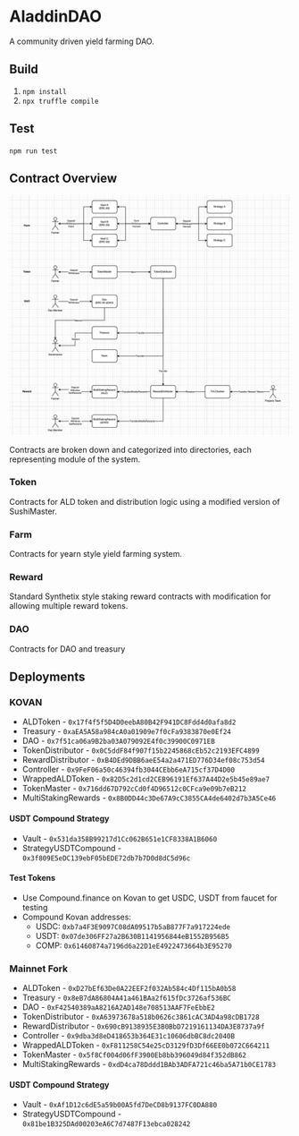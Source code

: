 # AladdinDAO
A community driven yield farming DAO.

## Build

1. `npm install`
2. `npx truffle compile`

## Test
`npm run test`

## Contract Overview

![Overview](/diagram.png)

Contracts are broken down and categorized into directories, each representing module of the system.

### Token
Contracts for ALD token and distribution logic using a modified version of SushiMaster.

### Farm
Contracts for yearn style yield farming system.

### Reward
Standard Synthetix style staking reward contracts with modification for allowing multiple reward tokens.

### DAO
Contracts for DAO and treasury

## Deployments

### KOVAN
 - ALDToken - `0x17f4f5f5D4D0eebA80B42F941DC8Fdd4d0afa8d2`
 - Treasury - `0xaEA5A58a984cA0a01909e7f0cFa9383870e0Ef24`
 - DAO - `0x7f51ca06a9B2ba03A079092E4f0c39900C0971EB`
 - TokenDistributor - `0x0C5ddF84f907f15b2245868cEb52c2193EFC4899`
 - RewardDistributor - `0xB4DEd9DBB6aeE54a2a471ED776D34ef08c753d54`
 - Controller - `0x9FeF06a50c46394fb3044CEbb6eA715cf37D4D00`
 - WrappedALDToken - `0x82D5c2d1cd2CEB96191Ef637A44D2e5b45e89ae7`
 - TokenMaster - `0x716dd67D792cCd0f4D96512c0CFca9e09b7eB212`
 - MultiStakingRewards - `0x8B0DD44c3De67A9cC3855CA4de6402d7b3A5Ce46`

#### USDT Compound Strategy
- Vault - `0x531da358B99217d1Cc062B651e1CF8338A1B6060`
- StrategyUSDTCompound - `0x3f809E5eDC139ebF05bEDE72db7b7D0d8dC5d96c`

#### Test Tokens
- Use Compound.finance on Kovan to get USDC, USDT from faucet for testing
- Compound Kovan addresses:
  - USDC: `0xb7a4F3E9097C08dA09517b5aB877F7a917224ede`
  - USDT: `0x07de306FF27a2B630B1141956844eB1552B956B5`
  - COMP: `0x61460874a7196d6a22D1eE4922473664b3E95270`

### Mainnet Fork
 - ALDToken - `0xD27bEf63De0A22EEF2f032Ab584c4Df115bA0b58`
 - Treasury - `0x8eB7dA86804A41a461BAa2f615fDc3726af536BC`
 - DAO - `0xF42540389aA8216A2AD148e708513AAF7FeEbbE2`
 - TokenDistributor - `0xA63973678a518b0626c3861cAC3AD4a98cDB1728`
 - RewardDistributor - `0x690cB9138935E3B0BbD7219161134DA3E8737a9f`
 - Controller - `0x9dba3d8eD418653b364E31c10606dbBC8dc2040B`
 - WrappedALDToken - `0xF811258C54e25cD3129fD3Df66EE0b072C664211`
 - TokenMaster - `0x5f8Cf004d06fF3900Eb8bb396049d84f352dB862`
 - MultiStakingRewards - `0xdD4ca78Dddd1BAb3ADFA721c46ba5A71b0CE1783`

#### USDT Compound Strategy
- Vault - `0xAf1D12c6dE5a59b00A5fd7DeCD8b9137FC0DA880`
- StrategyUSDTCompound - `0x81be1B325DAd00203eA6C7d7487F13ebca028242`
